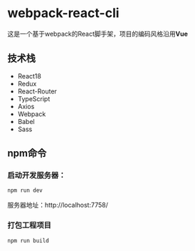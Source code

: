 # webpack-react-cli

这是一个基于webpack的React脚手架，项目的编码风格沿用**Vue**

## 技术栈

- React18
- Redux
- React-Router
- TypeScript
- Axios
- Webpack
- Babel
- Sass

## npm命令

### 启动开发服务器：

```bash
npm run dev
```

服务器地址：http://localhost:7758/

### 打包工程项目

```bash
npm run build
```

